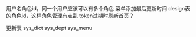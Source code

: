用户名角色id，同一个用户应该可以有多个角色
菜单添加最后更新时间
design表的角色id，这样角色管理有点乱
token过期时刷新首页？



更新表
sys_dict
sys_dept
sys_menu